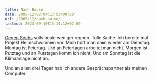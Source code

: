 ```yaml
---
title: Nach Hause
date: 2005-12-02T04:13:53+00:00
url: /2005/12/nach-hause/
lastmod: 2023-09-10T19:14:12+07:00
---
```

[Gegen Sechs][1] solls heute weniger regnen. Tolle Sache. Ich bereite mal Projekt Heimschwimmen vor. Mich hört man dann wieder am Dienstag. Montag ist Feiertag. Und an Feiertagen arbeitet man nicht. Morgen ist Putztag und an Putztagen komm ich nicht. Und am Sonntag ist die Klimaanlage nicht an.

Und an allen drei Tagen hab ich andere Gesprächspartner als meinen Computer.

 [1]: http://wwwa.accuweather.com/world-forecast-hourly.asp?partner=forecastfox&myadc=0&traveler=0&zipcode=SEA;TH;-;KO%20SAMUI;&metric=1
